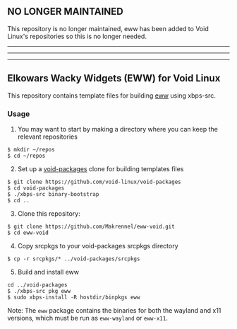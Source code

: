 ## NO LONGER MAINTAINED

This repository is no longer maintained, eww has been added to Void Linux's repositories so this is no longer needed.

----------------------------------------------------------------------------------------------------------------
----------------------------------------------------------------------------------------------------------------
----------------------------------------------------------------------------------------------------------------


## Elkowars Wacky Widgets (EWW) for Void Linux

This repository contains template files for building [eww](https://github.com/elkowar/eww) using xbps-src.

### Usage

1) You may want to start by making a directory where you can keep the relevant repositories

```
$ mkdir ~/repos
$ cd ~/repos
```

2) Set up a [void-packages](https://github.com/void-linux/void-packages) clone for building templates files

```
$ git clone https://github.com/void-linux/void-packages
$ cd void-packages
$ ./xbps-src binary-bootstrap
$ cd ..
```

3) Clone this repository:

```
$ git clone https://github.com/Makrennel/eww-void.git
$ cd eww-void
```

4) Copy srcpkgs to your void-packages srcpkgs directory

```
$ cp -r srcpkgs/* ../void-packages/srcpkgs
```

5) Build and install eww

```
cd ../void-packages
$ ./xbps-src pkg eww
$ sudo xbps-install -R hostdir/binpkgs eww
```

Note: The `eww` package contains the binaries for both the wayland and x11 versions, which must be run as `eww-wayland` or `eww-x11`.
